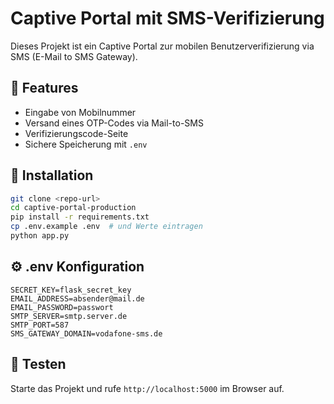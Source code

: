 # Captive Portal mit SMS-Verifizierung

Dieses Projekt ist ein Captive Portal zur mobilen Benutzerverifizierung via SMS (E-Mail to SMS Gateway).

## 🔐 Features
- Eingabe von Mobilnummer
- Versand eines OTP-Codes via Mail-to-SMS
- Verifizierungscode-Seite
- Sichere Speicherung mit `.env`

## 🚀 Installation

```bash
git clone <repo-url>
cd captive-portal-production
pip install -r requirements.txt
cp .env.example .env  # und Werte eintragen
python app.py
```

## ⚙️ .env Konfiguration

```env
SECRET_KEY=flask_secret_key
EMAIL_ADDRESS=absender@mail.de
EMAIL_PASSWORD=passwort
SMTP_SERVER=smtp.server.de
SMTP_PORT=587
SMS_GATEWAY_DOMAIN=vodafone-sms.de
```

## 🧪 Testen

Starte das Projekt und rufe `http://localhost:5000` im Browser auf.
